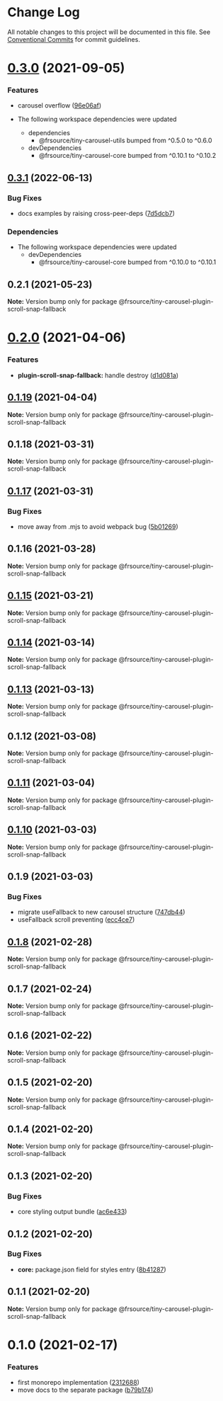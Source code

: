 # Change Log

All notable changes to this project will be documented in this file.
See [Conventional Commits](https://conventionalcommits.org) for commit guidelines.

# [0.3.0](https://github.com/FRSource/tiny-carousel/compare/@frsource/tiny-carousel-plugin-scroll-snap-fallback@0.2.1...@frsource/tiny-carousel-plugin-scroll-snap-fallback@0.3.0) (2021-09-05)


### Features

* carousel overflow ([96e06af](https://github.com/FRSource/tiny-carousel/commit/96e06af280f358f65dc87117a604b2fdf13a9c47))





* The following workspace dependencies were updated
  * dependencies
    * @frsource/tiny-carousel-utils bumped from ^0.5.0 to ^0.6.0
  * devDependencies
    * @frsource/tiny-carousel-core bumped from ^0.10.1 to ^0.10.2

## [0.3.1](https://github.com/FRSOURCE/tiny-carousel/compare/@frsource/tiny-carousel-plugin-scroll-snap-fallback@0.3.0...@frsource/tiny-carousel-plugin-scroll-snap-fallback-v0.3.1) (2022-06-13)


### Bug Fixes

* docs examples by raising cross-peer-deps ([7d5dcb7](https://github.com/FRSOURCE/tiny-carousel/commit/7d5dcb734bfbfdbf7c7a8ea7a4718aae297e8660))


### Dependencies

* The following workspace dependencies were updated
  * devDependencies
    * @frsource/tiny-carousel-core bumped from ^0.10.0 to ^0.10.1

## 0.2.1 (2021-05-23)

**Note:** Version bump only for package @frsource/tiny-carousel-plugin-scroll-snap-fallback





# [0.2.0](https://github.com/FRSource/tiny-carousel/compare/@frsource/tiny-carousel-plugin-scroll-snap-fallback@0.1.19...@frsource/tiny-carousel-plugin-scroll-snap-fallback@0.2.0) (2021-04-06)


### Features

* **plugin-scroll-snap-fallback:** handle destroy ([d1d081a](https://github.com/FRSource/tiny-carousel/commit/d1d081a09df1acbe41f7459e118e3ed9dffa2032))





## [0.1.19](https://github.com/FRSource/tiny-carousel/compare/@frsource/tiny-carousel-plugin-scroll-snap-fallback@0.1.18...@frsource/tiny-carousel-plugin-scroll-snap-fallback@0.1.19) (2021-04-04)

**Note:** Version bump only for package @frsource/tiny-carousel-plugin-scroll-snap-fallback





## 0.1.18 (2021-03-31)

**Note:** Version bump only for package @frsource/tiny-carousel-plugin-scroll-snap-fallback





## [0.1.17](https://github.com/FRSource/tiny-carousel/compare/@frsource/tiny-carousel-plugin-scroll-snap-fallback@0.1.16...@frsource/tiny-carousel-plugin-scroll-snap-fallback@0.1.17) (2021-03-31)


### Bug Fixes

* move away from .mjs to avoid webpack bug ([5b01269](https://github.com/FRSource/tiny-carousel/commit/5b01269b8bb2cc607c3323ea54a7fe5d89a0363a))





## 0.1.16 (2021-03-28)

**Note:** Version bump only for package @frsource/tiny-carousel-plugin-scroll-snap-fallback





## [0.1.15](https://github.com/FRSource/tiny-carousel/compare/@frsource/tiny-carousel-plugin-scroll-snap-fallback@0.1.14...@frsource/tiny-carousel-plugin-scroll-snap-fallback@0.1.15) (2021-03-21)

**Note:** Version bump only for package @frsource/tiny-carousel-plugin-scroll-snap-fallback





## [0.1.14](https://github.com/FRSource/tiny-carousel/compare/@frsource/tiny-carousel-plugin-scroll-snap-fallback@0.1.13...@frsource/tiny-carousel-plugin-scroll-snap-fallback@0.1.14) (2021-03-14)

**Note:** Version bump only for package @frsource/tiny-carousel-plugin-scroll-snap-fallback





## [0.1.13](https://github.com/FRSource/tiny-carousel/compare/@frsource/tiny-carousel-plugin-scroll-snap-fallback@0.1.12...@frsource/tiny-carousel-plugin-scroll-snap-fallback@0.1.13) (2021-03-13)

**Note:** Version bump only for package @frsource/tiny-carousel-plugin-scroll-snap-fallback





## 0.1.12 (2021-03-08)

**Note:** Version bump only for package @frsource/tiny-carousel-plugin-scroll-snap-fallback





## [0.1.11](https://github.com/FRSource/tiny-carousel/compare/@frsource/tiny-carousel-plugin-scroll-snap-fallback@0.1.10...@frsource/tiny-carousel-plugin-scroll-snap-fallback@0.1.11) (2021-03-04)

**Note:** Version bump only for package @frsource/tiny-carousel-plugin-scroll-snap-fallback





## [0.1.10](https://github.com/FRSource/tiny-carousel/compare/@frsource/tiny-carousel-plugin-scroll-snap-fallback@0.1.9...@frsource/tiny-carousel-plugin-scroll-snap-fallback@0.1.10) (2021-03-03)

**Note:** Version bump only for package @frsource/tiny-carousel-plugin-scroll-snap-fallback





## 0.1.9 (2021-03-03)


### Bug Fixes

* migrate useFallback to new carousel structure ([747db44](https://github.com/FRSource/tiny-carousel/commit/747db447997b90c95c041e48184a5fdcb3eb12fc))
* useFallback scroll preventing ([ecc4ce7](https://github.com/FRSource/tiny-carousel/commit/ecc4ce71d7ff2f514acaac9079f7ca17fd9aa6eb))





## [0.1.8](https://github.com/FRSource/tiny-carousel/compare/@frsource/tiny-carousel-plugin-scroll-snap-fallback@0.1.7...@frsource/tiny-carousel-plugin-scroll-snap-fallback@0.1.8) (2021-02-28)

**Note:** Version bump only for package @frsource/tiny-carousel-plugin-scroll-snap-fallback





## 0.1.7 (2021-02-24)

**Note:** Version bump only for package @frsource/tiny-carousel-plugin-scroll-snap-fallback





## 0.1.6 (2021-02-22)

**Note:** Version bump only for package @frsource/tiny-carousel-plugin-scroll-snap-fallback





## 0.1.5 (2021-02-20)

**Note:** Version bump only for package @frsource/tiny-carousel-plugin-scroll-snap-fallback





## 0.1.4 (2021-02-20)

**Note:** Version bump only for package @frsource/tiny-carousel-plugin-scroll-snap-fallback





## 0.1.3 (2021-02-20)


### Bug Fixes

* core styling output bundle ([ac6e433](https://github.com/FRSource/tiny-carousel/commit/ac6e433d8496b99ab7ffb68cbf58bf8b6d3d0ce0))





## 0.1.2 (2021-02-20)


### Bug Fixes

* **core:** package.json field for styles entry ([8b41287](https://github.com/FRSource/tiny-carousel/commit/8b412873818cc94e6810f3247046477a53d150ed))





## 0.1.1 (2021-02-20)

**Note:** Version bump only for package @frsource/tiny-carousel-plugin-scroll-snap-fallback





# 0.1.0 (2021-02-17)


### Features

* first monorepo implementation ([2312688](https://github.com/FRSource/tiny-carousel/commit/2312688645844099d71c228e9c94c5313fe33a61))
* move docs to the separate package ([b79b174](https://github.com/FRSource/tiny-carousel/commit/b79b174774e401d09ba2fd3877475741282c6eca))
